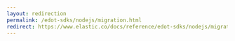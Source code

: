 ```yaml
---
layout: redirection
permalink: /edot-sdks/nodejs/migration.html
redirect: https://www.elastic.co/docs/reference/edot-sdks/nodejs/migration
---
```

